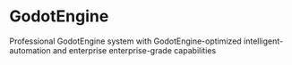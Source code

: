 # GodotEngine
Professional GodotEngine system with GodotEngine-optimized intelligent-automation and enterprise enterprise-grade capabilities
